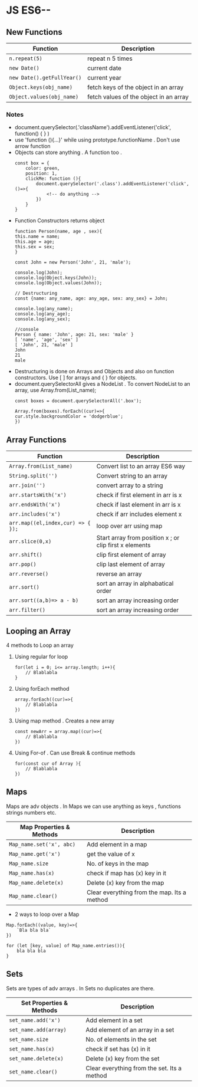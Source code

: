 JS ES6--
============


## New Functions

| Function | Description |
| ------- | ----------- |
| `n.repeat(5)` |repeat n 5 times|
| `new Date()` |current date|
| `new Date().getFullYear()` |current year|
| `Object.keys(obj_name)` |fetch keys of the object in an array|
| `Object.values(obj_name)` |fetch values of the object in an array|

### Notes
* document.querySelector(.'className').addEventListener('click', function() { } )
* use 'function (){...}' while using prototype.functionName . Don't use arrow function
* Objects can store anything . A function too . 
    ```
    const box = {
        color: green,
        position: 1,
        clickMe: function (){
            document.querySelector('.class').addEventListener('click', ()=>{
                <!-- do anything -->
            })
        }
    }
    ```
* Function Constructors returns object
    ```
    function Person(name, age , sex){
    this.name = name;
    this.age = age;
    this.sex = sex;
    }

    const John = new Person('John', 21, 'male');

    console.log(John);
    console.log(Object.keys(John));
    console.log(Object.values(John));

    // Destructuring
    const {name: any_name, age: any_age, sex: any_sex} = John;

    console.log(any_name);
    console.log(any_age);
    console.log(any_sex);
    ```
    ```
    //console
    Person { name: 'John', age: 21, sex: 'male' }
    [ 'name', 'age', 'sex' ]
    [ 'John', 21, 'male' ]
    John
    21
    male
    ```
* Destructuring is done on Arrays and Objects and also on function constructors. Use [ ] for arrays and { } for objects.
* document.querySelectorAll gives a NodeList . To convert NodeList to an array, use Array.from(List_name);
    ```
    const boxes = document.querySelectorAll('.box');

    Array.from(boxes).forEach((cur)=>{
    cur.style.backgroundColor = 'dodgerblue';
    })
    ```


## Array Functions

| Function | Description |
| ------- | ----------- |
| `Array.from(List_name)` |Convert list to an array ES6 way|
| `String.split('')` |Convert string to an array|
| `arr.join('')` |convert array to a string|
| `arr.startsWith('x')` |check if first element in arr is x|
| `arr.endsWith('x')` |check if last element in arr is x|
| `arr.includes('x')` |check if arr includes element x|
| `arr.map((el,index,cur) => { });` |loop over arr using map|
| `arr.slice(0,x)` |Start array from position x ; or clip first x elements|
| `arr.shift()` |clip first element of array|
| `arr.pop()` |clip last element of array|
| `arr.reverse()` |reverse an array|
| `arr.sort()` |sort an array in alphabatical order|
| `arr.sort((a,b)=> a - b)` |sort an array increasing order|
| `arr.filter()` |sort an array increasing order|


## Looping an Array
4 methods to Loop an array

1. Using regular for loop
    ```
    for(let i = 0; i<= array.length; i++){
        // Blablabla
    }
    ```
2. Using forEach method
    ```
    array.forEach((cur)=>{
        // Blablabla
    })
    ```
3. Using map method . Creates a new array
    ```
    const newArr = array.map((cur)=>{
        // Blablabla
    })
    ```
4. Using For-of . Can use Break & continue methods
    ```
    for(const cur of Array ){
        // Blablabla
    })
    ```

## Maps
Maps are adv objects . In Maps we can use anything as keys , functions strings numbers etc.

| Map Properties & Methods | Description |
| ------- | ----------- |
| `Map_name.set('x', abc)` |Add element in a map|
| `Map_name.get('x')` |get the value of x|
| `Map_name.size` |No. of keys in the map|
| `Map_name.has(x)` |check if map has (x) key in it|
| `Map_name.delete(x)` |Delete (x) key from the map|
| `Map_name.clear()` |Clear everything from the map. Its a method|

* 2 ways to loop over a Map
```
Map.forEach((value, key)=>{
    `Bla bla bla`
})
```
```
for (let [key, value] of Map_name.entries()){
    bla bla bla
}
```

## Sets
Sets are types of adv arrays . In Sets no duplicates are there.

| Set Properties & Methods | Description |
| ------- | ----------- |
| `set_name.add('x')` |Add element in a set|
| `set_name.add(array)` |Add element of an array in a set|
| `set_name.size` |No. of elements in the set|
| `set_name.has(x)` |check if set has (x) in it|
| `set_name.delete(x)` |Delete (x) key from the set|
| `set_name.clear()` |Clear everything from the set. Its a method|


